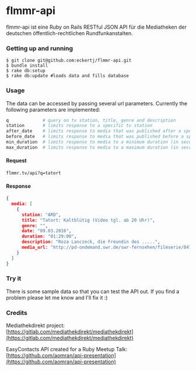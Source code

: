 # flmmr-api

flmmr-api ist eine Ruby on Rails RESTful JSON API für die Mediatheken der deutschen öffentlich-rechtlichen Rundfunkanstalten.


### Getting up and running

```
$ git clone git@github.com:eckertj/flmmr-api.git
$ bundle install
$ rake db:setup
$ rake db:update #loads data and fills database
```

### Usage
The data can be accessed by passing several url parameters. Currently the following parameters are implemented:

```ruby
q             # query on tv station, title, genre and description
station       # limits response to a specific tv station
after_date    # limits response to media that was published after a specific date
before_date   # limits response to media that was published before a specific date
min_duration  # limits response to media to a minimum duration (in seconds)
max_duration  # limits response to media to a maximum duration (in seconds)
```

#### Request
```
flmmr.tv/api?q=tatort
```

#### Response
```json
{
  media: [
    {
      station: "ARD",
      title: "Tatort: Kaltblütig (Video tgl. ab 20 Uhr)",
      genre: "",
      date: "09.03.2016",
      duration: "01:29:00",
      description: "Roza Lanczeck, die Freundin des .....",
      media_url: "http://pd-ondemand.swr.de/swr-fernsehen/filmserie/847022.l.mp4"
    }
  ]
}
```


### Try it


There is some sample data so that you can test the API out. If you find a problem please let me know and I'll fix it :)


### Credits

Mediathekdirekt project: [https://gitlab.com/mediathekdirekt/mediathekdirekt](https://gitlab.com/mediathekdirekt/mediathekdirekt)

EasyContacts API created for a Ruby Meetup Talk: [https://github.com/aomran/api-presentation](https://github.com/aomran/api-presentation)
